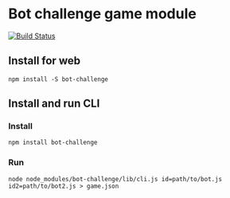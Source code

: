 # Bot challenge game module
[![Build Status](https://travis-ci.org/Galiaf47/bot-challenge.svg?branch=master)](https://travis-ci.org/Galiaf47/bot-challenge)

## Install for web
```
npm install -S bot-challenge
```

## Install and run CLI
### Install
```
npm install bot-challenge
```
### Run
```
node node_modules/bot-challenge/lib/cli.js id=path/to/bot.js id2=path/to/bot2.js > game.json
```
